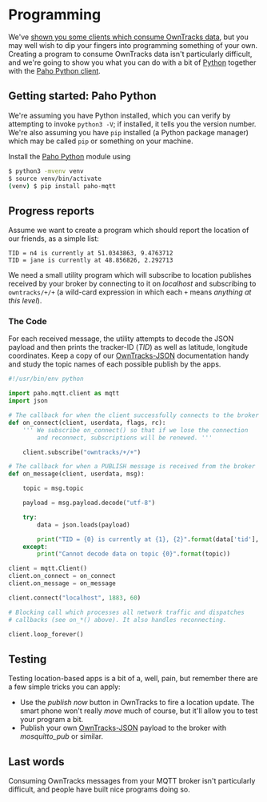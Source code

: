 # Programming

We've [shown you some clients which consume OwnTracks data](../guide/clients.md), but you may well wish to dip your fingers into programming something of your own. Creating a program to consume OwnTracks data isn't particularly difficult, and we're going to show you what you can do with a bit of [Python](https://www.python.org) together with the [Paho Python client](https://www.eclipse.org/paho/clients/python/).

## Getting started: Paho Python


We're assuming you have Python installed, which you can verify by attempting to invoke `python3 -V`; if installed, it tells you the version number. We're also assuming you have `pip` installed (a Python package manager) which may be called `pip` or something on your machine.

Install the [Paho Python](https://www.eclipse.org/paho/clients/python/) module using

```bash
$ python3 -mvenv venv
$ source venv/bin/activate
(venv) $ pip install paho-mqtt
```

## Progress reports

Assume we want to create a program which should report the location of our friends, as a simple list:

```
TID = n4 is currently at 51.0343863, 9.4763712
TID = jane is currently at 48.856826, 2.292713
```

We need a small utility program which will subscribe to location publishes received by your broker by connecting to it on _localhost_ and subscribing to `owntracks/+/+` (a wild-card expression in which each `+` means _anything at this level_).

### The Code

For each received message, the utility attempts to decode the JSON payload and then prints the tracker-ID (_TID_) as well as latitude, longitude coordinates. Keep a copy of our [OwnTracks-JSON](json.md) documentation handy and study the topic names of each possible publish by the apps.


```python
#!/usr/bin/env python

import paho.mqtt.client as mqtt
import json

# The callback for when the client successfully connects to the broker
def on_connect(client, userdata, flags, rc):
    ''' We subscribe on_connect() so that if we lose the connection
        and reconnect, subscriptions will be renewed. '''

    client.subscribe("owntracks/+/+")

# The callback for when a PUBLISH message is received from the broker
def on_message(client, userdata, msg):

    topic = msg.topic

    payload = msg.payload.decode("utf-8")

    try:
        data = json.loads(payload)

        print("TID = {0} is currently at {1}, {2}".format(data['tid'], data['lat'], data['lon']))
    except:
        print("Cannot decode data on topic {0}".format(topic))

client = mqtt.Client()
client.on_connect = on_connect
client.on_message = on_message

client.connect("localhost", 1883, 60)

# Blocking call which processes all network traffic and dispatches
# callbacks (see on_*() above). It also handles reconnecting.

client.loop_forever()
```

## Testing

Testing location-based apps is a bit of a, well, pain, but remember there are a few simple tricks you can apply:

* Use the _publish now_ button in OwnTracks to fire a location update. The smart phone won't really _move_ much of course, but it'll allow you to test your program a bit.
* Publish your own [OwnTracks-JSON](json.md) payload to the broker with _mosquitto_pub_ or similar.

## Last words

Consuming OwnTracks messages from your MQTT broker isn't particularly difficult, and people have built nice programs doing so. 
